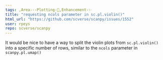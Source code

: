 ```yaml
---
tags: ,Area---Plotting-🌺,Enhancement-✨
title: "requesting ncols parameter in sc.pl.violin()"
html_url: "https://github.com/scverse/scanpy/issues/1552"
user: rpeys
repo: scverse/scanpy
---
```


It would be nice to have a way to split the violin plots from `sc.pl.violin()` into a specific number of rows, similar to the `ncols` parameter in `scanpy.pl.umap()`
